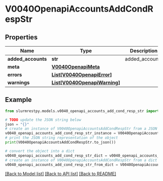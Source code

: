 # V0040OpenapiAccountsAddCondRespStr


## Properties

Name | Type | Description | Notes
------------ | ------------- | ------------- | -------------
**added_accounts** | **str** | added_accounts |
**meta** | [**V0040OpenapiMeta**](V0040OpenapiMeta.md) |  | [optional]
**errors** | [**List[V0040OpenapiError]**](V0040OpenapiError.md) |  | [optional]
**warnings** | [**List[V0040OpenapiWarning]**](V0040OpenapiWarning.md) |  | [optional]

## Example

```python
from slurmrestpy.models.v0040_openapi_accounts_add_cond_resp_str import V0040OpenapiAccountsAddCondRespStr

# TODO update the JSON string below
json = "{}"
# create an instance of V0040OpenapiAccountsAddCondRespStr from a JSON string
v0040_openapi_accounts_add_cond_resp_str_instance = V0040OpenapiAccountsAddCondRespStr.from_json(json)
# print the JSON string representation of the object
print(V0040OpenapiAccountsAddCondRespStr.to_json())

# convert the object into a dict
v0040_openapi_accounts_add_cond_resp_str_dict = v0040_openapi_accounts_add_cond_resp_str_instance.to_dict()
# create an instance of V0040OpenapiAccountsAddCondRespStr from a dict
v0040_openapi_accounts_add_cond_resp_str_from_dict = V0040OpenapiAccountsAddCondRespStr.from_dict(v0040_openapi_accounts_add_cond_resp_str_dict)
```
[[Back to Model list]](../README.md#documentation-for-models) [[Back to API list]](../README.md#documentation-for-api-endpoints) [[Back to README]](../README.md)


